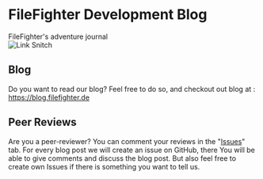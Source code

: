 [//]: # (Trigger Rebuild 6)
# FileFighter Development Blog
FileFighter's adventure journal  
![Link Snitch](https://github.com/FileFighter/filefighter.github.io/workflows/Link%20Snitch/badge.svg)

## Blog
Do you want to read our blog? Feel free to do so, and checkout out blog at : <a href="https://blog.filefighter.de/">https://blog.filefighter.de</a>

## Peer Reviews
Are you a peer-reviewer? You can comment your reviews in the "<a href="https://github.com/FileFighter/filefighter.github.io/issues">Issues</a>" tab. 
For every blog post we will create an issue on GitHub, there You will be able to give comments and discuss the blog post. But also feel free to create own Issues if there is something you want to tell us.

